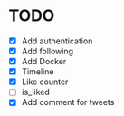# TODO
- [x] Add authentication 
- [x] Add following
- [x] Add Docker
- [x] Timeline
- [x] Like counter
- [ ] is_liked
- [x] Add comment for tweets
